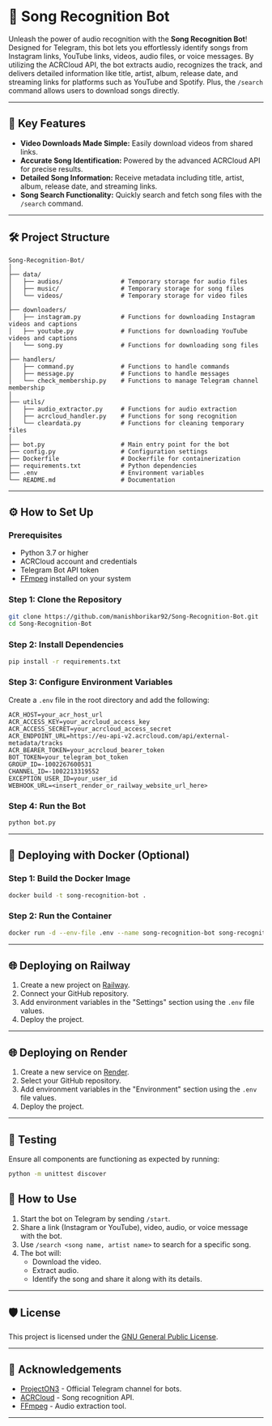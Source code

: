 # 🎵 Song Recognition Bot

Unleash the power of audio recognition with the **Song Recognition Bot**! Designed for Telegram, this bot lets you effortlessly identify songs from Instagram links, YouTube links, videos, audio files, or voice messages. By utilizing the ACRCloud API, the bot extracts audio, recognizes the track, and delivers detailed information like title, artist, album, release date, and streaming links for platforms such as YouTube and Spotify. Plus, the `/search` command allows users to download songs directly.

---

## 🚀 Key Features

- **Video Downloads Made Simple:** Easily download videos from shared links.
- **Accurate Song Identification:** Powered by the advanced ACRCloud API for precise results.
- **Detailed Song Information:** Receive metadata including title, artist, album, release date, and streaming links.
- **Song Search Functionality:** Quickly search and fetch song files with the `/search` command.

---

## 🛠️ Project Structure

```plaintext
Song-Recognition-Bot/
│  
├── data/
│   ├── audios/                # Temporary storage for audio files
│   ├── music/                 # Temporary storage for song files
│   └── videos/                # Temporary storage for video files
│
├── downloaders/
│   ├── instagram.py           # Functions for downloading Instagram videos and captions
│   ├── youtube.py             # Functions for downloading YouTube videos and captions
│   └── song.py                # Functions for downloading song files  
│
├── handlers/
│   ├── command.py             # Functions to handle commands
│   ├── message.py             # Functions to handle messages
│   └── check_membership.py    # Functions to manage Telegram channel membership
│
├── utils/
│   ├── audio_extractor.py     # Functions for audio extraction
│   ├── acrcloud_handler.py    # Functions for song recognition
│   └── cleardata.py           # Functions for cleaning temporary files
│
├── bot.py                     # Main entry point for the bot
├── config.py                  # Configuration settings
├── Dockerfile                 # Dockerfile for containerization
├── requirements.txt           # Python dependencies
├── .env                       # Environment variables
└── README.md                  # Documentation
```

---

## ⚙️ How to Set Up

### Prerequisites

- Python 3.7 or higher
- ACRCloud account and credentials
- Telegram Bot API token
- [FFmpeg](https://ffmpeg.org/) installed on your system

### Step 1: Clone the Repository

```bash
git clone https://github.com/manishborikar92/Song-Recognition-Bot.git
cd Song-Recognition-Bot
```

### Step 2: Install Dependencies

```bash
pip install -r requirements.txt
```

### Step 3: Configure Environment Variables

Create a `.env` file in the root directory and add the following:

```env
ACR_HOST=your_acr_host_url
ACR_ACCESS_KEY=your_acrcloud_access_key
ACR_ACCESS_SECRET=your_acrcloud_access_secret
ACR_ENDPOINT_URL=https://eu-api-v2.acrcloud.com/api/external-metadata/tracks
ACR_BEARER_TOKEN=your_acrcloud_bearer_token
BOT_TOKEN=your_telegram_bot_token
GROUP_ID=-1002267600531
CHANNEL_ID=-1002213319552
EXCEPTION_USER_ID=your_user_id
WEBHOOK_URL=<insert_render_or_railway_website_url_here>
```

### Step 4: Run the Bot

```bash
python bot.py
```

---

## 🐳 Deploying with Docker (Optional)

### Step 1: Build the Docker Image

```bash
docker build -t song-recognition-bot .
```

### Step 2: Run the Container

```bash
docker run -d --env-file .env --name song-recognition-bot song-recognition-bot
```

---

## 🌐 Deploying on Railway

1. Create a new project on [Railway](https://railway.app/).
2. Connect your GitHub repository.
3. Add environment variables in the "Settings" section using the `.env` file values.
4. Deploy the project.

---

## 🌐 Deploying on Render

1. Create a new service on [Render](https://render.com/).
2. Select your GitHub repository.
3. Add environment variables in the "Environment" section using the `.env` file values.
4. Deploy the project.

---

## 🧪 Testing

Ensure all components are functioning as expected by running:

```bash
python -m unittest discover
```

## 📖 How to Use

1. Start the bot on Telegram by sending `/start`.
2. Share a link (Instagram or YouTube), video, audio, or voice message with the bot.
3. Use `/search <song name, artist name>` to search for a specific song.
4. The bot will:
   - Download the video.
   - Extract audio.
   - Identify the song and share it along with its details.

---

## 🛡️ License

This project is licensed under the [GNU General Public License](LICENSE).

---

## 🙌 Acknowledgements

- [ProjectON3](https://t.me/ProjectON3) - Official Telegram channel for bots.
- [ACRCloud](https://www.acrcloud.com/) - Song recognition API.
- [FFmpeg](https://ffmpeg.org/) - Audio extraction tool.

---